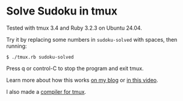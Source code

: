 # Solve Sudoku in tmux

Tested with tmux 3.4 and Ruby 3.2.3 on Ubuntu 24.04.

Try it by replacing some numbers in `sudoku-solved` with spaces, then running:

```console
$ ./tmux.rb sudoku-solved
```

Press q or control-C to stop the program and exit tmux.

Learn more about how this works [on my blog](https://willhbr.net/2024/12/27/solving-sudoku-with-tmux/) or [in this video](https://youtu.be/Tz74vs_nH7M).

I also made a [compiler for tmux](https://github.com/willhbr/tmux-compiler).
